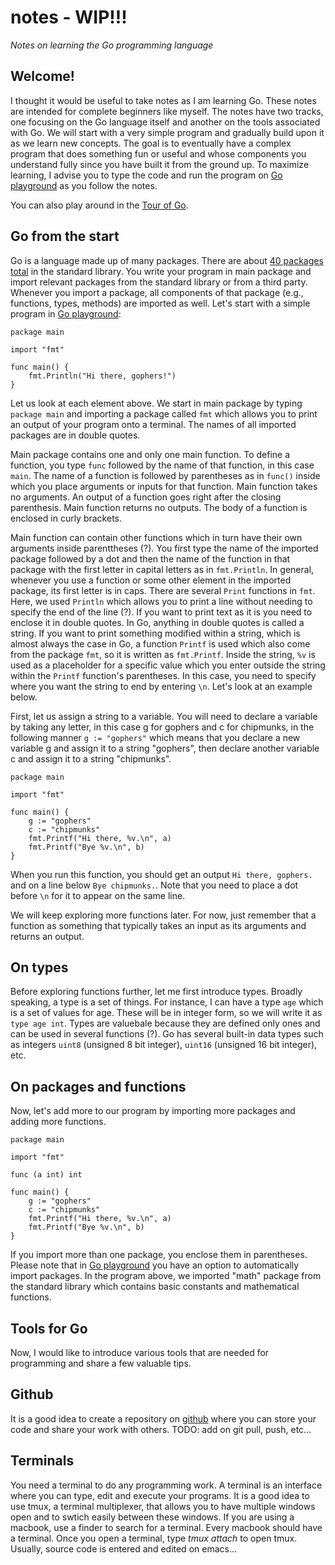# **notes - WIP!!!**
*Notes on learning the Go programming language*

## **Welcome!**
I thought it would be useful to take notes as I am learning Go. These notes are intended for complete beginners like myself. The notes have two tracks, one focusing on the Go language itself and another on the tools associated with Go. 
We will start with a very simple program and gradually build upon it as we learn new concepts. The goal is to eventually have a complex program that does something fun or useful and whose components you understand fully since you have built it from the ground up. To maximize learning, I advise you to type the code and run the program on [Go playground](https://play.golang.org/) as you follow the notes.

You can also play around in the [Tour of Go](https://tour.golang.org/welcome/1).

## **Go from the start**
Go is a language made up of many packages. There are about [40 packages total](https://golang.org/pkg/) in the standard library. You write your program in main package and import relevant packages from the standard library or from a third party. Whenever you import a package, all components of that package (e.g., functions, types, methods) are imported as well. Let's start with a simple program in [Go playground](https://play.golang.org/):
```
package main

import "fmt"

func main() {
    fmt.Println("Hi there, gophers!")
}

```
Let us look at each element above. We start in main package by typing `package main` and importing a package called `fmt` which allows you to print an output of your program onto a terminal. The names of all imported packages are in double quotes. 

Main package contains one and only one main function. To define a function, you type `func` followed by the name of that function, in this case `main`. The name of a function is followed by parentheses as in `func()` inside which you place arguments or inputs for that function. Main function takes no arguments. An output of a function goes right after the closing parenthesis. Main function returns no outputs. The body of a function is enclosed in curly brackets. 

Main function can contain other functions which in turn have their own arguments inside parenttheses (?). You first type the name of the imported package followed by a dot and then the name of the function in that package with the first letter in capital letters as in `fmt.Println`. In general, whenever you use a function or some other element in the imported package, its first letter is in caps. There are several `Print` functions in `fmt`. Here, we used `Println` which allows you to print a line without needing to specify the end of the line (?). If you want to print text as it is you need to enclose it in double quotes. In Go, anything in double quotes is called a string. If you want to print something modified within a string, which is almost always the case in Go, a function `Printf` is used which also come from the package `fmt`, so it is written as `fmt.Printf`. Inside the string, `%v` is used as a placeholder for a specific value which you enter outside the string within the `Printf` function's parentheses. In this case, you need to specify where you want the string to end by entering `\n`. Let's look at an example below. 

First, let us assign a string to a variable. You will need to declare a variable by taking any letter, in this case g for gophers and c for chipmunks, in the following manner `g := "gophers"` which means that you declare a new variable g and assign it to a string "gophers", then declare another variable c and assign it to a string "chipmunks".  

```
package main

import "fmt"

func main() {
    g := "gophers"
    c := "chipmunks"
    fmt.Printf("Hi there, %v.\n", a)
    fmt.Printf("Bye %v.\n", b)
}

```
When you run this function, you should get an output `Hi there, gophers.` and on a line below `Bye chipmunks.`. Note that you need to place a dot before `\n` for it to appear on the same line.

We will keep exploring more functions later. For now, just remember that a function as something that typically takes an input as its arguments and returns an output.

## **On types** ##
Before exploring functions further, let me first introduce types. Broadly speaking, a type is a set of things. For instance, I can have a type `age` which is a set of values for age. These will be in integer form, so we will write it as `type age int`. Types are valuebale because they are defined only ones and can be used in several functions (?). Go has several built-in data types such as integers `uint8` (unsigned 8 bit integer), `uint16` (unsigned 16 bit integer), etc. 


## **On packages and functions** ##
Now, let's add more to our program by importing more packages and adding more functions.

```
package main

import "fmt"

func (a int) int

func main() {
    g := "gophers"
    c := "chipmunks"
    fmt.Printf("Hi there, %v.\n", a)
    fmt.Printf("Bye %v.\n", b)
}

```
If you import more than one package, you enclose them in parentheses. Please note that in [Go playground](https://play.golang.org/) you have an option to automatically import packages. In the program above, we imported "math" package from the standard library which contains basic constants and mathematical functions. 



## **Tools for Go** ##
Now, I would like to introduce various tools that are needed for programming and share a few valuable tips.

## **Github**
It is a good idea to create a repository on [github](https://github.com) where you can store your code and share your work with others.
TODO: add on git pull, push, etc...

## **Terminals**
You need a terminal to do any programming work. A terminal is an interface where you can type, edit and execute your programs.
It is a good idea to use tmux, a terminal multiplexer, that allows you to have multiple windows open and to swtich easily between these windows.
If you are using a macbook, use a finder to search for a terminal. Every macbook should have a terminal.
Once you open a terminal, type *tmux attach* to open tmux.
Usually, source code is entered and edited on emacs...


